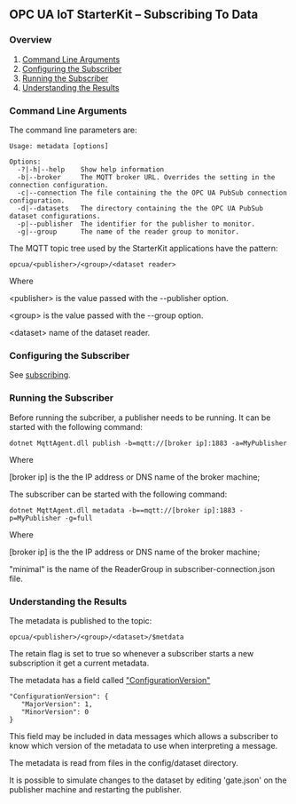 ## OPC UA IoT StarterKit – Subscribing To Data
### Overview

1. [Command Line Arguments](#1)
2. [Configuring the Subscriber](#2)
3. [Running the Subscriber](#3)
4. [Understanding the Results](#4)

### <a name='1'>Command Line Arguments

The command line parameters are:
```
Usage: metadata [options]

Options:
  -?|-h|--help    Show help information
  -b|--broker     The MQTT broker URL. Overrides the setting in the connection configuration.
  -c|--connection The file containing the the OPC UA PubSub connection configuration.
  -d|--datasets   The directory containing the the OPC UA PubSub dataset configurations.
  -p|--publisher  The identifier for the publisher to monitor.
  -g|--group      The name of the reader group to monitor.
```
The MQTT topic tree used by the StarterKit applications have the pattern:
```
opcua/<publisher>/<group>/<dataset reader>
```
Where 

&lt;publisher&gt; is the value passed with the --publisher option. 

&lt;group&gt; is the value passed with the --group option. 

&lt;dataset&gt; name of the dataset reader. 

### <a name='2'>Configuring the Subscriber

See [subscribing](../subscribing/#2).

### <a name='3'>Running the Subscriber

Before running the subcriber, a publisher needs to be running. It can be started with the following command:
```
dotnet MqttAgent.dll publish -b=mqtt://[broker ip]:1883 -a=MyPublisher
```
Where 

[broker ip] is the the IP address or DNS name of the broker machine; 

The subscriber can be started with the following command:
```
dotnet MqttAgent.dll metadata -b==mqtt://[broker ip]:1883 -p=MyPublisher -g=full
```
Where 

[broker ip] is the the IP address or DNS name of the broker machine; 

"minimal" is the name of the ReaderGroup in subscriber-connection.json file. 

### <a name='4'>Understanding the Results
The metadata is published to the topic:
```
opcua/<publisher>/<group>/<dataset>/$metdata
```
The retain flag is set to true so whenever a subscriber starts a new subscription it get a current metadata. 

The metadata has a field called ["ConfigurationVersion"](https://reference.opcfoundation.org/v104/Core/docs/Part14/6.2.2/#6.2.2.1.5) 
```
"ConfigurationVersion": {
   "MajorVersion": 1,
   "MinorVersion": 0
}
```
This field may be included in data messages which allows a subscriber to know which version of the metadata to use when interpreting a message. 

The metadata is read from files in the config/dataset directory. 

It is possible to simulate changes to the dataset by editing 'gate.json' on the publisher machine and restarting the publisher. 
